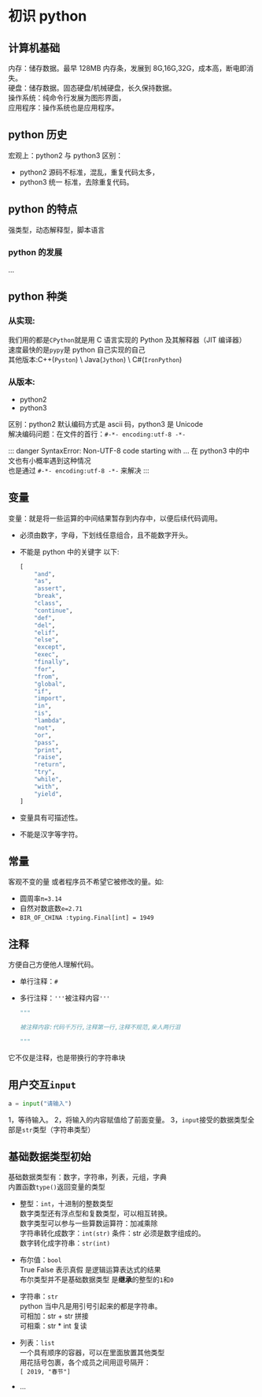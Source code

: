 # 初识 python

## 计算机基础

内存：储存数据。最早 128MB 内存条，发展到 8G,16G,32G，成本高，断电即消失。\
硬盘：储存数据。固态硬盘/机械硬盘，长久保持数据。\
操作系统：纯命令行发展为图形界面，\
应用程序：操作系统也是应用程序。

## python 历史

宏观上：python2 与 python3 区别：

- python2 源码不标准，混乱，重复代码太多，
- python3 统一 标准，去除重复代码。

## python 的特点

强类型，动态解释型，脚本语言

### python 的发展

...

## python 种类

### 从实现:

我们用的都是`CPython`就是用 C 语言实现的 Python 及其解释器（JIT 编译器）\
速度最快的是`pypy`是 python 自己实现的自己\
其他版本:C++(`Pyston`) \\ Java(`Jython`) \\ C#(`IronPython`)

### 从版本:

- python2
- python3

区别：python2 默认编码方式是 ascii 码，python3 是 Unicode\
解决编码问题：在文件的首行：`#-*- encoding:utf-8 -*-`

::: danger SyntaxError: Non-UTF-8 code starting with ...
在 python3 中的中文也有小概率遇到这种情况\
也是通过 `#-*- encoding:utf-8 -*-` 来解决
:::

## 变量

变量：就是将一些运算的中间结果暂存到内存中，以便后续代码调用。

- 必须由数字，字母，下划线任意组合，且不能数字开头。

- 不能是 python 中的关键字 以下:

  ```python
  [
      "and",
      "as",
      "assert",
      "break",
      "class",
      "continue",
      "def",
      "del",
      "elif",
      "else",
      "except",
      "exec",
      "finally",
      "for",
      "from",
      "global",
      "if",
      "import",
      "in",
      "is",
      "lambda",
      "not",
      "or",
      "pass",
      "print",
      "raise",
      "return",
      "try",
      "while",
      "with",
      "yield",
  ]
  ```

- 变量具有可描述性。

- 不能是汉字等字符。

## 常量

客观不变的量 或者程序员不希望它被修改的量。如:

- 圆周率`π=3.14`
- 自然对数底数`e=2.71`
- `BIR_OF_CHINA :typing.Final[int] = 1949`

## 注释

方便自己方便他人理解代码。

- 单行注释：`#`

- 多行注释：`'''`被注释内容`'''`

  ```python
  """

  被注释内容:代码千万行,注释第一行,注释不规范,亲人两行泪

  """
  ```

它不仅是注释，也是带换行的字符串块

## 用户交互`input`

```python
a = input("请输入")
```

1，等待输入。
2，将输入的内容赋值给了前面变量。
3，`input`接受的数据类型全部是`str`类型（字符串类型）

## 基础数据类型初始

基础数据类型有：数字，字符串，列表，元组，字典\
内置函数`type()`返回变量的类型

- 整型：`int`，十进制的整数类型\
  数字类型还有浮点型和复数类型，可以相互转换。\
  数字类型可以参与一些算数运算符：加减乘除\
  字符串转化成数字：`int(str)` 条件：str 必须是数字组成的。\
  数字转化成字符串：`str(int)`

- 布尔值：`bool`\
  True False 表示真假 是逻辑运算表达式的结果\
  布尔类型并不是基础数据类型 是**继承**的整型的`1`和`0`

- 字符串：`str`\
  python 当中凡是用引号引起来的都是字符串。\
  可相加：str + str 拼接\
  可相乘：str * int 复读

- 列表：`list`\
  一个具有顺序的容器，可以在里面放置其他类型\
  用花括号包裹，各个成员之间用逗号隔开：\
  `[ 2019, "春节"]`

- ...
